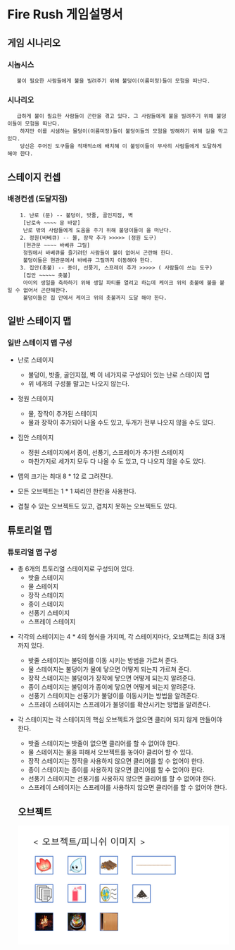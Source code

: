 # Fire Rush 게임설명서
## 게임 시나리오
  ### 시놉시스
       불이 필요한 사람들에게 불을 빌려주기 위해 불덩이(이름미정)들이 모험을 떠난다.
  ### 시나리오
       급하게 불이 필요한 사람들이 곤란을 겪고 있다. 그 사람들에게 불을 빌려주기 위해 불덩이들이 모험을 떠난다.
        하지만 이를 시샘하는 물덩이(이름미정)들이 불덩이들의 모험을 방해하기 위해 길을 막고있다.
        당신은 주어진 도구들을 적재적소에 배치해 이 불덩이들이 무사히 사람들에게 도달하게 해야 한다.

 ## 스테이지 컨셉
  ### 배경컨셉 (도달지점)
        1. 난로 (문) -- 불덩이, 밧줄, 골인지점, 벽
         [난로속 ~~~~ 문 바깥]
         난로 밖의 사람들에게 도움을 주기 위해 불덩이들이 을 떠난다.
        2. 정원(바베큐) -- 물, 장작 추가 >>>>> (정원 도구)
         [현관문 ~~~~ 바베큐 그릴]
         정원에서 바베큐를 즐기려던 사람들이 불이 없어서 곤란해 한다.
         불덩이들은 현관문에서 바베큐 그릴까지 이동해야 한다.
        3. 집안(촛불) -- 종이, 선풍기, 스프레이 추가 >>>>> ( 사람들이 쓰는 도구)
         [집안 ~~~~~ 촛불]
         아이의 생일을 축하하기 위해 생일 파티를 열려고 하는데 케이크 위의 촛불에 불을 붙일 수 없어서 곤란해한다.
         불덩이들은 집 안에서 케이크 위의 촛불까지 도달 해야 한다.
	
## 일반 스테이지 맵

### 일반 스테이지 맵 구성

* 난로 스테이지
  * 불덩이, 밧줄, 골인지점, 벽 이 네가지로 구성되어 있는 난로 스테이지 맵
  * 위 네개의 구성물 말고는 나오지 않는다.
* 정원 스테이지
  * 물, 장작이 추가된 스테이지
  * 물과 장작이 추가되어 나올 수도 있고, 두개가 전부 나오지 않을 수도 있다. 

* 집안 스테이지
  * 정원 스테이지에서 종이, 선풍기, 스프레이가 추가된 스테이지
  * 마찬가지로 세가지 모두 다 나올 수 도 있고, 다 나오지 않을 수도 있다.

* 맵의 크기는 최대 8 * 12 로 그려진다.
* 모든 오브젝트는 1 * 1 짜리인 한칸을 사용한다.
* 겹칠 수 있는 오브젝트도 있고, 겹치지 못하는 오브젝트도 있다.

## 튜토리얼  맵

### 튜토리얼 맵 구성

- 총 6개의 튜토리얼 스테이지로 구성되어 있다.
  - 밧줄 스테이지
  - 물 스테이지
  - 장작 스테이지
  - 종이 스테이지
  - 선풍기 스테이지
  - 스프레이 스테이지

* 각각의 스테이지는 4 * 4의 형식을 가지며, 각 스테이지마다, 오브젝트는 최대 3개 까지 있다.
  * 밧줄 스테이지는 불덩이를 이동 시키는 방법을 가르쳐 준다.
  * 물 스테이지는 불덩이가 물에 닿으면 어떻게 되는지 가르쳐 준다.
  * 장작 스테이지는 불덩이가 장작에 닿으면 어떻게 되는지 알려준다.
  * 종이 스테이지는 불덩이가 종이에 닿으면 어떻게 되는지 알려준다.
  * 선풍기 스테이지는 선풍기가 불덩이를 이동시키는 방법을 알려준다.
  * 스프레이 스테이지는 스프레이가 불덩이를 확산시키는 방법을 알려준다.

* 각 스테이지는 각 스테이지의 핵심 오브젝트가 없으면 클리어 되지 않게 만들어야 한다.
  * 밧줄 스테이지는 밧줄이 없으면 클리어를 할 수 없어야 한다.
  * 물 스테이지는 물을 피해서 오브젝트를 놓아야 클리어 할 수 있다.
  * 장작 스테이지는 장작을 사용하지 않으면 클리어를 할 수 없어야 한다.
  * 종이 스테이지는 종이를 사용하지 않으면 클리어를 할 수 없어야 한다.
  * 선풍기 스테이지는 선풍기를 사용하지 않으면 클리어를 할 수 없어야 한다.
  * 스프레이 스테이지는 스프레이를 사용하지 않으면 클리어를 할 수 없어야 한다.
  
  ## 오브젝트
  ![이미지](https://github.com/Pneum4/UOS-CatLovingParty/blob/2018920055_5/FR%20image/object.png)
